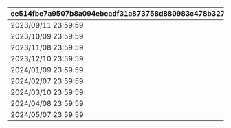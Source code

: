 |ee514fbe7a9507b8a094ebeadf31a873758d880983c478b3273ab88f38d37b77|a7f30276c1d4ad7f1a4a57b599508612ad29a174b66ba3b77209ac2ba281bfef|17230df410ddf367472fd5a63bae35c0393b172e39a848afca3945824154f603|ab31c41fb23d46553009a36795d20d1cb8ebaa59b9a568ae99802f169ed9cd32|bf228f34b63146448842ccca51de3fe56fc5bd56b05dc6406018229cbefb3393|f670eca37e44f32feb20dcf5d68cd84a72999ddfe6308aab1ef3812f82652486|06f1059005c3f33d8c44d562285fd8bf9e55c6fd9e8e96d097472589063c6667|
| --- | --- | --- | --- | --- | --- | --- |
|2023/09/11 23:59:59|1001|2023/09/12 15:00:00|2023/09/12|2023/09/10 23:59:59|2023/09/15 11:59:59|2023/09/07 12:00:00|
|2023/10/09 23:59:59|1002|2023/10/10 15:00:00|2023/10/10|2023/10/08 23:59:59|2023/10/13 11:59:59|2023/10/05 12:00:00|
|2023/11/08 23:59:59|1003|2023/11/09 15:00:00|2023/11/09|2023/11/07 23:59:59|2023/11/12 11:59:59|2023/11/04 12:00:00|
|2023/12/10 23:59:59|1004|2023/12/11 15:00:00|2023/12/11|2023/12/09 23:59:59|2023/12/14 11:59:59|2023/12/06 12:00:00|
|2024/01/09 23:59:59|1005|2024/01/10 15:00:00|2024/01/10|2024/01/08 23:59:59|2024/01/13 11:59:59|2024/01/05 12:00:00|
|2024/02/07 23:59:59|1006|2024/02/08 15:00:00|2024/02/08|2024/02/06 23:59:59|2024/02/11 11:59:59|2024/02/03 12:00:00|
|2024/03/10 23:59:59|1007|2024/03/11 15:00:00|2024/03/11|2024/03/09 23:59:59|2024/03/14 11:59:59|2024/03/06 12:00:00|
|2024/04/08 23:59:59|1008|2024/04/09 15:00:00|2024/04/09|2024/04/07 23:59:59|2024/04/12 11:59:59|2024/04/04 12:00:00|
|2024/05/07 23:59:59|1009|2024/05/08 15:00:00|2024/05/08|2024/05/06 23:59:59|2024/05/11 11:59:59|2024/05/03 12:00:00|